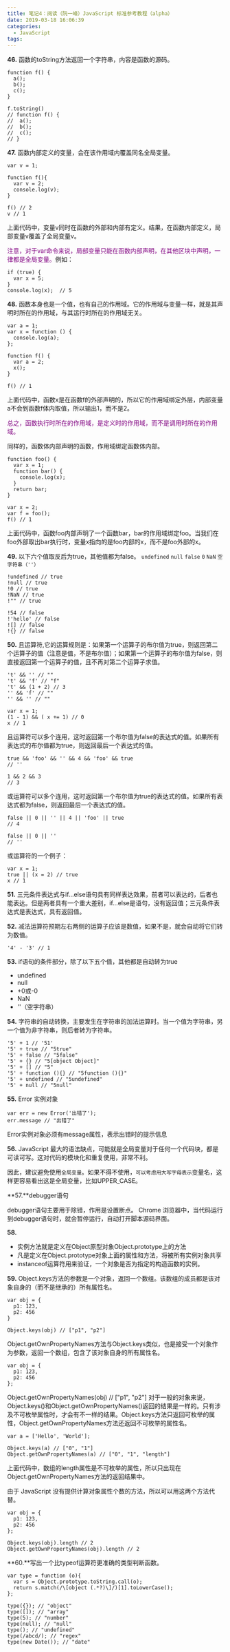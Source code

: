 ```yaml
---
title: 笔记4：阅读（阮一峰）JavaScript 标准参考教程（alpha）
date: 2019-03-18 16:06:39
categories:
  - JavaScript
tags: 
---
```


**46.** 函数的toString方法返回一个字符串，内容是函数的源码。
```
function f() {
  a();
  b();
  c();
}

f.toString()
// function f() {
//  a();
//  b();
//  c();
// }
```

**47.** 函数内部定义的变量，会在该作用域内覆盖同名全局变量。
```
var v = 1;

function f(){
  var v = 2;
  console.log(v);
}

f() // 2
v // 1
```
上面代码中，变量v同时在函数的外部和内部有定义。结果，在函数内部定义，局部变量v覆盖了全局变量v。

<font color="purple">注意，对于var命令来说，局部变量只能在函数内部声明，在其他区块中声明，一律都是全局变量。</font>例如：
```
if (true) {
  var x = 5;
}
console.log(x);  // 5
```

**48.** 函数本身也是一个值，也有自己的作用域。它的作用域与变量一样，就是其声明时所在的作用域，与其运行时所在的作用域无关。
```
var a = 1;
var x = function () {
  console.log(a);
};

function f() {
  var a = 2;
  x();
}

f() // 1
```
上面代码中，函数x是在函数f的外部声明的，所以它的作用域绑定外层，内部变量a不会到函数f体内取值，所以输出1，而不是2。

<font color="purple">总之，函数执行时所在的作用域，是定义时的作用域，而不是调用时所在的作用域。</font>

 同样的，函数体内部声明的函数，作用域绑定函数体内部。
```
function foo() {
  var x = 1;
  function bar() {
    console.log(x);
  }
  return bar;
}

var x = 2;
var f = foo();
f() // 1
```
上面代码中，函数foo内部声明了一个函数bar，bar的作用域绑定foo。当我们在foo外部取出bar执行时，变量x指向的是foo内部的x，而不是foo外部的x。

**49.** 以下六个值取反后为true，其他值都为false。
<code>undefined</code>
<code>null</code>
<code>false</code>
<code>0</code>
<code>NaN</code>
<code>空字符串（''）</code>
```
!undefined // true
!null // true
!0 // true
!NaN // true
!"" // true

!54 // false
!'hello' // false
![] // false
!{} // false
```

**50.** 且运算符,它的运算规则是：如果第一个运算子的布尔值为true，则返回第二个运算子的值（注意是值，不是布尔值）；如果第一个运算子的布尔值为false，则直接返回第一个运算子的值，且不再对第二个运算子求值。
```
't' && '' // ""
't' && 'f' // "f"
't' && (1 + 2) // 3
'' && 'f' // ""
'' && '' // ""

var x = 1;
(1 - 1) && ( x += 1) // 0
x // 1
```
且运算符可以多个连用，这时返回第一个布尔值为false的表达式的值。如果所有表达式的布尔值都为true，则返回最后一个表达式的值。
```
true && 'foo' && '' && 4 && 'foo' && true
// ''

1 && 2 && 3
// 3
```
或运算符可以多个连用，这时返回第一个布尔值为true的表达式的值。如果所有表达式都为false，则返回最后一个表达式的值。
```
false || 0 || '' || 4 || 'foo' || true
// 4

false || 0 || ''
// ''
```
或运算符的一个例子：
```
var x = 1;
true || (x = 2) // true
x // 1
```

**51.** 三元条件表达式与if...else语句具有同样表达效果，前者可以表达的，后者也能表达。但是两者具有一个重大差别，if...else是语句，没有返回值；三元条件表达式是表达式，具有返回值。

**52.** 减法运算符预期左右两侧的运算子应该是数值，如果不是，就会自动将它们转为数值。
```
'4' - '3' // 1
```

**53.** if语句的条件部分，除了以下五个值，其他都是自动转为true
- undefined
- null
- +0或-0
- NaN
- ''（空字符串）

**54.** 字符串的自动转换，主要发生在字符串的加法运算时。当一个值为字符串，另一个值为非字符串，则后者转为字符串。
```
'5' + 1 // '51'
'5' + true // "5true"
'5' + false // "5false"
'5' + {} // "5[object Object]"
'5' + [] // "5"
'5' + function (){} // "5function (){}"
'5' + undefined // "5undefined"
'5' + null // "5null"
```

**55.** Error 实例对象
```
var err = new Error('出错了');
err.message // "出错了"
```
Error实例对象必须有message属性，表示出错时的提示信息

**56.** JavaScript 最大的语法缺点，可能就是全局变量对于任何一个代码块，都是可读可写。这对代码的模块化和重复使用，非常不利。

因此，建议避免使用<code>全局变量</code>。如果不得不使用，<code>可以考虑用大写字母表示</code>变量名，这样更容易看出这是全局变量，比如UPPER_CASE。

**57.**debugger语句

debugger语句主要用于除错，作用是设置断点。
Chrome 浏览器中，当代码运行到debugger语句时，就会暂停运行，自动打开脚本源码界面。

**58.**
- 实例方法就是定义在Object原型对象Object.prototype上的方法
- 凡是定义在Object.prototype对象上面的属性和方法，将被所有实例对象共享
- instanceof运算符用来验证，一个对象是否为指定的构造函数的实例。

**59.**
Object.keys方法的参数是一个对象，返回一个数组。该数组的成员都是该对象自身的（而不是继承的）所有属性名。
```
var obj = {
  p1: 123,
  p2: 456
}

Object.keys(obj) // ["p1", "p2"]
```
Object.getOwnPropertyNames方法与Object.keys类似，也是接受一个对象作为参数，返回一个数组，包含了该对象自身的所有属性名。
```
var obj = {
  p1: 123,
  p2: 456
};
```
Object.getOwnPropertyNames(obj) // ["p1", "p2"]
对于一般的对象来说，Object.keys()和Object.getOwnPropertyNames()返回的结果是一样的。只有涉及不可枚举属性时，才会有不一样的结果。Object.keys方法只返回可枚举的属性，Object.getOwnPropertyNames方法还返回不可枚举的属性名。
```
var a = ['Hello', 'World'];

Object.keys(a) // ["0", "1"]
Object.getOwnPropertyNames(a) // ["0", "1", "length"]
```
上面代码中，数组的length属性是不可枚举的属性，所以只出现在Object.getOwnPropertyNames方法的返回结果中。

由于 JavaScript 没有提供计算对象属性个数的方法，所以可以用这两个方法代替。
```
var obj = {
  p1: 123,
  p2: 456
};

Object.keys(obj).length // 2
Object.getOwnPropertyNames(obj).length // 2
```

**60.**写出一个比typeof运算符更准确的类型判断函数。
```
var type = function (o){
  var s = Object.prototype.toString.call(o);
  return s.match(/\[object (.*?)\]/)[1].toLowerCase();
};

type({}); // "object"
type([]); // "array"
type(5); // "number"
type(null); // "null"
type(); // "undefined"
type(/abcd/); // "regex"
type(new Date()); // "date"
```